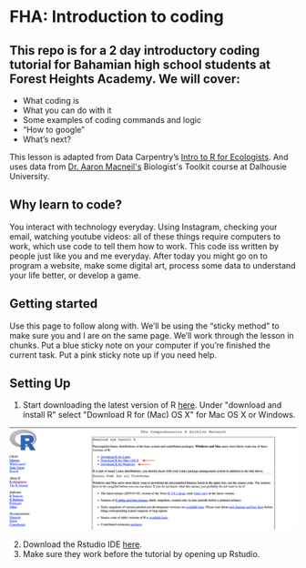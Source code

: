 # FHA: Introduction to coding

## This repo is for a 2 day introductory coding tutorial for Bahamian high school students at Forest Heights Academy. We will cover:

+ What coding is
+ What you can do with it
+ Some examples of coding commands and logic
+ “How to google”
+ What’s next?

This lesson is adapted from Data Carpentry’s [Intro to R for Ecologists](https://datacarpentry.org/R-ecology-lesson/index.html). And uses data from [Dr. Aaron Macneil's](ifisheries.org/) Biologist's Toolkit course at Dalhousie University.

## Why learn to code?

You interact with technology everyday. Using Instagram, checking your email, watching youtube videos: all of these things require computers to work, which use code to tell them how to work. This code iss written by people just like you and me everyday. After today you might go on to program a website, make some digital art, process some data to understand your life better, or develop a game.

## Getting started

 Use this page to follow along with. We’ll be using the “sticky method” to make sure you and I are on the same page. We’ll work through the lesson in chunks. Put a blue sticky note on your computer if you’re finished the current task. Put a pink sticky note up if you need help.


## Setting Up
 
1. Start downloading the latest version of R [here](https://cloud.r-project.org). Under "download and install R" select "Download R for (Mac) OS X" for Mac OS X or Windows.

![alt text](https://github.com/alburycatalina/FHA_intro_to_coding/blob/master/download_r.png)

2. Download the Rstudio IDE [here](https://www.rstudio.com/products/rstudio/download/#download).
3. Make sure they work before the tutorial by opening up Rstudio. 
